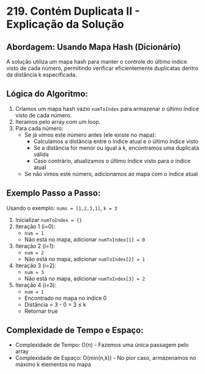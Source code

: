 # 219. Contém Duplicata II - Explicação da Solução

## Abordagem: Usando Mapa Hash (Dicionário)

A solução utiliza um mapa hash para manter o controle do último índice visto de cada número, permitindo verificar eficientemente duplicatas dentro da distância k especificada.

## Lógica do Algoritmo:

1. Criamos um mapa hash vazio `numToIndex` para armazenar o último índice visto de cada número.
2. Iteramos pelo array com um loop.
3. Para cada número:
   - Se já vimos este número antes (ele existe no mapa):
     - Calculamos a distância entre o índice atual e o último índice visto
     - Se a distância for menor ou igual a k, encontramos uma duplicata válida
     - Caso contrário, atualizamos o último índice visto para o índice atual
   - Se não vimos este número, adicionamos ao mapa com o índice atual

## Exemplo Passo a Passo:

Usando o exemplo: `nums = [1,2,3,1]`, `k = 3`

1. Inicializar `numToIndex = {}`
2. Iteração 1 (i=0):
   - `num = 1`
   - Não está no mapa, adicionar `numToIndex[1] = 0`
3. Iteração 2 (i=1):
   - `num = 2`
   - Não está no mapa, adicionar `numToIndex[2] = 1`
4. Iteração 3 (i=2):
   - `num = 3`
   - Não está no mapa, adicionar `numToIndex[3] = 2`
5. Iteração 4 (i=3):
   - `num = 1`
   - Encontrado no mapa no índice 0
   - Distância = 3 - 0 = 3 ≤ k
   - Retornar true

## Complexidade de Tempo e Espaço:

- Complexidade de Tempo: O(n) - Fazemos uma única passagem pelo array
- Complexidade de Espaço: O(min(n,k)) - No pior caso, armazenamos no máximo k elementos no mapa 